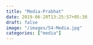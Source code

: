 ```yaml
---
title: "Media-Prabhat"
date: 2019-06-20T13:25:57+05:30
draft: false
image: "/images/54-Media.jpg"
categories: ["media"]
---
```



